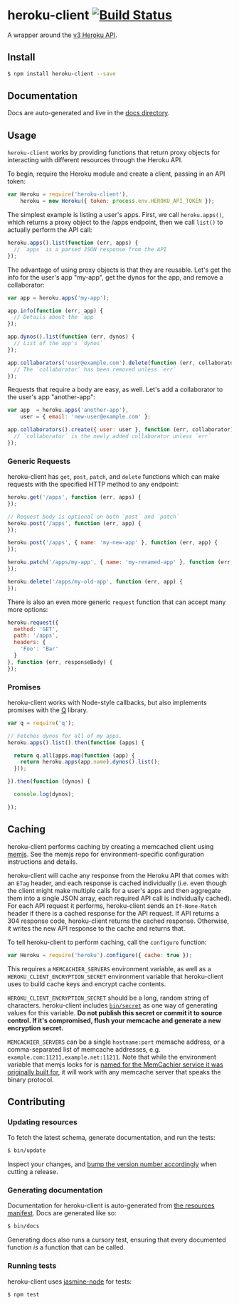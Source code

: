 # heroku-client [![Build Status](https://travis-ci.org/jclem/node-heroku-client.png?branch=master)](https://travis-ci.org/heroku/node-heroku-client)

A wrapper around the [v3 Heroku API][platform-api-reference].

## Install

```sh
$ npm install heroku-client --save
```

## Documentation

Docs are auto-generated and live in the [docs directory](https://github.com/heroku/node-heroku-client/tree/development/docs).

## Usage

`heroku-client` works by providing functions that return proxy objects for
interacting with different resources through the Heroku API.

To begin, require the Heroku module and create a client, passing in an API
token:

```javascript
var Heroku = require('heroku-client'),
    heroku = new Heroku({ token: process.env.HEROKU_API_TOKEN });
```

The simplest example is listing a user's apps. First, we call `heroku.apps()`,
which returns a proxy object to the /apps endpoint, then we call `list()` to
actually perform the API call:

```javascript
heroku.apps().list(function (err, apps) {
  // `apps` is a parsed JSON response from the API
});
```

The advantage of using proxy objects is that they are reusable. Let's get the
info for the user's app "my-app", get the dynos for the app, and
remove a collaborator:

```javascript
var app = heroku.apps('my-app');

app.info(function (err, app) {
  // Details about the `app`
});

app.dynos().list(function (err, dynos) {
  // List of the app's `dynos`
});

app.collaborators('user@example.com').delete(function (err, collaborator) {
  // The `collaborator` has been removed unless `err`
});
```

Requests that require a body are easy, as well. Let's add a collaborator to
the user's app "another-app":

```javascript
var app  = heroku.apps('another-app'),
    user = { email: 'new-user@example.com' };

app.collaborators().create({ user: user }, function (err, collaborator) {
  // `collaborator` is the newly added collaborator unless `err`
});
```

### Generic Requests

heroku-client has `get`, `post`, `patch`, and `delete` functions which can make requests with the specified HTTP method to any endpoint:

```javascript
heroku.get('/apps', function (err, apps) {
});

// Request body is optional on both `post` and `patch`
heroku.post('/apps', function (err, app) {
});

heroku.post('/apps', { name: 'my-new-app' }, function (err, app) {
});

heroku.patch('/apps/my-app', { name: 'my-renamed-app' }, function (err, app) {
});

heroku.delete('/apps/my-old-app', function (err, app) {
});
```

There is also an even more generic `request` function that can accept many more options:

```javascript
heroku.request({
  method: 'GET',
  path: '/apps',
  headers: {
    'Foo': 'Bar'
  }
}, function (err, responseBody) {
});
```

### Promises

heroku-client works with Node-style callbacks, but also implements promises with the [Q][q] library.

```javascript
var q = require('q');

// Fetches dynos for all of my apps.
heroku.apps().list().then(function (apps) {

  return q.all(apps.map(function (app) {
    return heroku.apps(app.name).dynos().list();
  }));

}).then(function (dynos) {

  console.log(dynos);

});
```

## Caching

heroku-client performs caching by creating a memcached client using [memjs][memjs]. See the memjs repo for environment-specific configuration instructions and details.

heroku-client will cache any response from the Heroku API that comes with an `ETag` header, and each response is cached individually (i.e. even though the client might make multiple calls for a user's apps and then aggregate them into a single JSON array, each required API call is individually cached). For each API request it performs, heroku-client sends an `If-None-Match` header if there is a cached response for the API request. If API returns a 304 response code, heroku-client returns the cached response. Otherwise, it writes the new API response to the cache and returns that.

To tell heroku-client to perform caching, call the `configure` function:

```javascript
var Heroku = require('heroku').configure({ cache: true });
```

This requires a `MEMCACHIER_SERVERS` environment variable, as well as a `HEROKU_CLIENT_ENCRYPTION_SECRET` environment variable that heroku-client uses to build cache keys and encrypt cache contents.

`HEROKU_CLIENT_ENCRYPTION_SECRET` should be a long, random string of characters. heroku-client includes [`bin/secret`][bin_secret] as one way of generating values for this variable. **Do not publish this secret or commit it to source control. If it's compromised, flush your memcache and generate a new encryption secret.**

`MEMCACHIER_SERVERS` can be a single `hostname:port` memache address, or a comma-separated list of memcache addresses, e.g. `example.com:11211,example.net:11211`. Note that while the environment variable that memjs looks for is [named for the MemCachier service it was originally built for][memcachier], it will work with any memcache server that speaks the binary protocol.

## Contributing

### Updating resources

To fetch the latest schema, generate documentation, and run the tests:

```sh
$ bin/update
```

Inspect your changes, and [bump the version number accordingly](http://semver.org/) when cutting a release.

### Generating documentation

Documentation for heroku-client is auto-generated from [the resources manifest](https://github.com/heroku/node-heroku-client/blob/development/lib/resources.js).
Docs are generated like so:

```bash
$ bin/docs
```

Generating docs also runs a cursory test, ensuring that every documented function *is* a function that can be called.

### Running tests

heroku-client uses [jasmine-node][jasmine-node] for tests:

```bash
$ npm test
```

[platform-api-reference]: https://devcenter.heroku.com/articles/platform-api-reference
[q]: https://github.com/kriskowal/q
[memjs]: https://github.com/alevy/memjs
[bin_secret]: https://github.com/heroku/node-heroku-client/blob/development/bin/secret
[memcachier]: https://www.memcachier.com
[jasmine-node]: https://github.com/mhevery/jasmine-node
